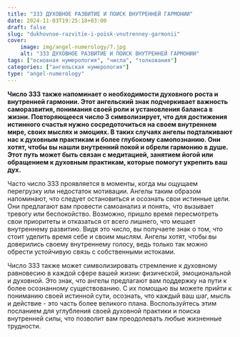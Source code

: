 ```yaml
---
title: "333 ДУХОВНОЕ РАЗВИТИЕ И ПОИСК ВНУТРЕННЕЙ ГАРМОНИИ"
date: 2024-11-03T19:25:18+03:00
draft: false
slug: "dukhovnoe-razvitie-i-poisk-vnutrenney-garmonii"
cover:
    image: img/angel-numerology/7.jpg
    alt: "333 ДУХОВНОЕ РАЗВИТИЕ И ПОИСК ВНУТРЕННЕЙ ГАРМОНИИ"
tags: ["основная нумерология", "числа", "толкования"]
categories: ["ангельская нумерология"]
type: "angel-numerology"
---
```


**Число 333 также напоминает о необходимости духовного роста и внутренней гармонии. Этот ангельский знак подчеркивает важность саморазвития, понимания своей роли и установления баланса в жизни. Повторяющееся число 3 символизирует, что для достижения истинного счастья нужно сосредоточиться на своем внутреннем мире, своих мыслях и эмоциях. В таких случаях ангелы подталкивают нас к духовным практикам и более глубокому самопознанию. Они хотят, чтобы вы нашли внутренний покой и обрели гармонию в душе. Этот путь может быть связан с медитацией, занятием йогой или обращением к духовным практикам, которые помогут укрепить ваш дух.**

Часто число 333 проявляется в моменты, когда мы ощущаем перегрузку или недостаток мотивации. Ангелы таким образом напоминают, что следует остановиться и осознать свои истинные цели. Они предлагают вам провести самоанализ и понять, что вызывает тревогу или беспокойство. Возможно, пришло время пересмотреть свои приоритеты и отказаться от всего лишнего, что мешает внутреннему развитию. Видя это число, вы получаете знак о том, что стоит уделить время себе и своим мыслям. Ангелы хотят, чтобы вы доверились своему внутреннему голосу, ведь только так можно обрести устойчивую связь с собственными истоками.

Число 333 также может символизировать стремление к духовному равновесию в каждой сфере вашей жизни: физической, эмоциональной и духовной. Это знак, что ангелы предлагают вам поддержку на пути к более осознанному существованию. С их помощью вы можете прийти к пониманию своей истинной сути, осознать, что каждый ваш шаг, мысль и действие - это часть более великого плана. Воспользуйтесь этим посланием для углубления своей духовной практики и поиска внутренней силы, что позволит вам преодолевать любые жизненные трудности.
